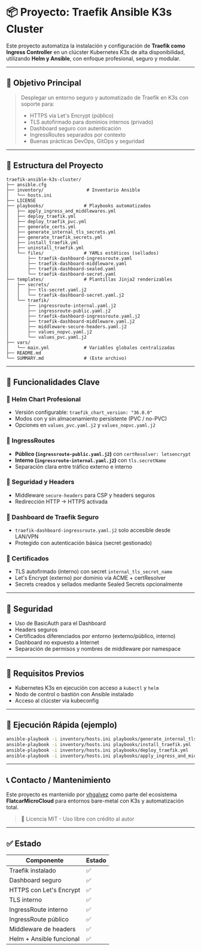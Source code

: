 # 📦 Proyecto: Traefik Ansible K3s Cluster

Este proyecto automatiza la instalación y configuración de **Traefik como Ingress Controller** en un clúcster Kubernetes K3s de alta disponibilidad, utilizando **Helm y Ansible**, con enfoque profesional, seguro y modular.

---

## 🎯 Objetivo Principal

> Desplegar un entorno seguro y automatizado de Traefik en K3s con soporte para:
>
> * HTTPS vía Let's Encrypt (público)
> * TLS autofirmado para dominios internos (privado)
> * Dashboard seguro con autenticación
> * IngressRoutes separados por contexto
> * Buenas prácticas DevOps, GitOps y seguridad

---

## 📁 Estructura del Proyecto

```
traefik-ansible-k3s-cluster/
├── ansible.cfg
├── inventory/                # Inventario Ansible
│   └── hosts.ini
├── LICENSE
├── playbooks/               # Playbooks automatizados
│   ├── apply_ingress_and_middlewares.yml
│   ├── deploy_traefik.yml
│   ├── deploy_traefik_pvc.yml
│   ├── generate_certs.yml
│   ├── generate_internal_tls_secrets.yml
│   ├── generate_traefik_secrets.yml
│   ├── install_traefik.yml
│   ├── uninstall_traefik.yml
│   └── files/               # YAMLs estáticos (sellados)
│       ├── traefik-dashboard-ingressroute.yaml
│       ├── traefik-dashboard-middleware.yaml
│       ├── traefik-dashboard-sealed.yaml
│       └── traefik-dashboard-secret.yaml
├── templates/               # Plantillas Jinja2 renderizables
│   ├── secrets/
│   │   ├── tls-secret.yaml.j2
│   │   └── traefik-dashboard-secret.yaml.j2
│   └── traefik/
│       ├── ingressroute-internal.yaml.j2
│       ├── ingressroute-public.yaml.j2
│       ├── traefik-dashboard-ingressroute.yaml.j2
│       ├── traefik-dashboard-middleware.yaml.j2
│       ├── middleware-secure-headers.yaml.j2
│       ├── values_nopvc.yaml.j2
│       └── values_pvc.yaml.j2
├── vars/
│   └── main.yml             # Variables globales centralizadas
├── README.md
└── SUMMARY.md               # (Este archivo)
```

---

## 🔧 Funcionalidades Clave

### 🔹 Helm Chart Profesional

* Versión configurable: `traefik_chart_version: "36.0.0"`
* Modos con y sin almacenamiento persistente (PVC / no-PVC)
* Opciones en `values_pvc.yaml.j2` y `values_nopvc.yaml.j2`

### 🔹 IngressRoutes

* **Público (`ingressroute-public.yaml.j2`)** con `certResolver: letsencrypt`
* **Interno (`ingressroute-internal.yaml.j2`)** con `tls.secretName`
* Separación clara entre tráfico externo e interno

### 🔹 Seguridad y Headers

* Middleware `secure-headers` para CSP y headers seguros
* Redirección HTTP → HTTPS activada

### 🔹 Dashboard de Traefik Seguro

* `traefik-dashboard-ingressroute.yaml.j2` solo accesible desde LAN/VPN
* Protegido con autenticación básica (secret gestionado)

### 🔹 Certificados

* TLS autofirmado (interno) con secret `internal_tls_secret_name`
* Let's Encrypt (externo) por dominio vía ACME + certResolver
* Secrets creados y sellados mediante Sealed Secrets opcionalmente

---

## 🔐 Seguridad

* Uso de BasicAuth para el Dashboard
* Headers seguros
* Certificados diferenciados por entorno (externo/público, interno)
* Dashboard no expuesto a Internet
* Separación de permisos y nombres de middleware por namespace

---

## 📌 Requisitos Previos

* Kubernetes K3s en ejecución con acceso a `kubectl` y `helm`
* Nodo de control o bastión con Ansible instalado
* Acceso al clúcster via kubeconfig

---

## 🚀 Ejecución Rápida (ejemplo)

```bash
ansible-playbook -i inventory/hosts.ini playbooks/generate_internal_tls_secrets.yml
ansible-playbook -i inventory/hosts.ini playbooks/install_traefik.yml
ansible-playbook -i inventory/hosts.ini playbooks/deploy_traefik.yml
ansible-playbook -i inventory/hosts.ini playbooks/apply_ingress_and_middlewares.yml
```

---

## 📞 Contacto / Mantenimiento

Este proyecto es mantenido por [vhgalvez](https://github.com/vhgalvez) como parte del ecosistema **FlatcarMicroCloud** para entornos bare-metal con K3s y automatización total.

> 🌟 Licencia MIT - Uso libre con crédito al autor

---

## ✅ Estado

| Componente               | Estado |
| ------------------------ | ------ |
| Traefik instalado        | ✅      |
| Dashboard seguro         | ✅      |
| HTTPS con Let's Encrypt  | ✅      |
| TLS interno              | ✅      |
| IngressRoute interno     | ✅      |
| IngressRoute público     | ✅      |
| Middleware de headers    | ✅      |
| Helm + Ansible funcional | ✅      |

